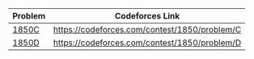 Problem | Codeforces Link |
-------------|------|
[1850C](1850C.py) | https://codeforces.com/contest/1850/problem/C |
[1850D](1850D.py) | https://codeforces.com/contest/1850/problem/D |
